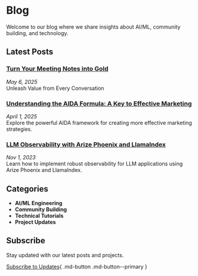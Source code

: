 # Blog

Welcome to our blog where we share insights about AI/ML, community building, and technology.

## Latest Posts

### [Turn Your Meeting Notes into Gold](./posts/turn-your-meeting-notes-into-gold-with-notegold/)

*May 6, 2025*  
Unleash Value from Every Conversation

### [Understanding the AIDA Formula: A Key to Effective Marketing](./posts/example.md)

*April 1, 2025*  
Explore the powerful AIDA framework for creating more effective marketing strategies.

### [LLM Observability with Arize Phoenix and LlamaIndex](./posts/llm-observability.md)

*Nov 1, 2023*  
Learn how to implement robust observability for LLM applications using Arize Phoenix and LlamaIndex.

## Categories

- **AI/ML Engineering**
- **Community Building**
- **Technical Tutorials**
- **Project Updates**

## Subscribe

Stay updated with our latest posts and projects.

[Subscribe to Updates](https://techgnosis-llc.kit.com/de93b63739){ .md-button .md-button--primary }

